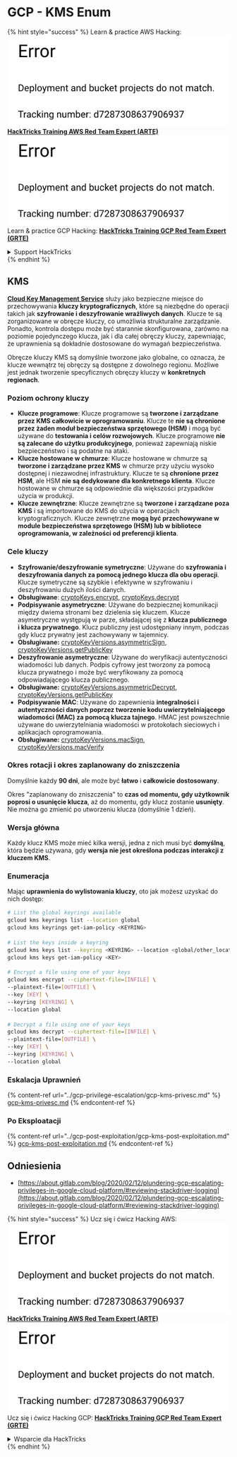 # GCP - KMS Enum

{% hint style="success" %}
Learn & practice AWS Hacking:<img src="../../../.gitbook/assets/image (1) (1).png" alt="" data-size="line">[**HackTricks Training AWS Red Team Expert (ARTE)**](https://training.hacktricks.xyz/courses/arte)<img src="../../../.gitbook/assets/image (1) (1).png" alt="" data-size="line">\
Learn & practice GCP Hacking: <img src="../../../.gitbook/assets/image (2).png" alt="" data-size="line">[**HackTricks Training GCP Red Team Expert (GRTE)**<img src="../../../.gitbook/assets/image (2).png" alt="" data-size="line">](https://training.hacktricks.xyz/courses/grte)

<details>

<summary>Support HackTricks</summary>

* Check the [**subscription plans**](https://github.com/sponsors/carlospolop)!
* **Join the** 💬 [**Discord group**](https://discord.gg/hRep4RUj7f) or the [**telegram group**](https://t.me/peass) or **follow** us on **Twitter** 🐦 [**@hacktricks\_live**](https://twitter.com/hacktricks\_live)**.**
* **Share hacking tricks by submitting PRs to the** [**HackTricks**](https://github.com/carlospolop/hacktricks) and [**HackTricks Cloud**](https://github.com/carlospolop/hacktricks-cloud) github repos.

</details>
{% endhint %}

## KMS

[**Cloud Key Management Service**](https://cloud.google.com/kms/docs/) służy jako bezpieczne miejsce do przechowywania **kluczy kryptograficznych**, które są niezbędne do operacji takich jak **szyfrowanie i deszyfrowanie wrażliwych danych**. Klucze te są zorganizowane w obręcze kluczy, co umożliwia strukturalne zarządzanie. Ponadto, kontrola dostępu może być starannie skonfigurowana, zarówno na poziomie pojedynczego klucza, jak i dla całej obręczy kluczy, zapewniając, że uprawnienia są dokładnie dostosowane do wymagań bezpieczeństwa.

Obręcze kluczy KMS są domyślnie tworzone jako globalne, co oznacza, że klucze wewnątrz tej obręczy są dostępne z dowolnego regionu. Możliwe jest jednak tworzenie specyficznych obręczy kluczy w **konkretnych regionach**.

### Poziom ochrony kluczy

* **Klucze programowe**: Klucze programowe są **tworzone i zarządzane przez KMS całkowicie w oprogramowaniu**. Klucze te **nie są chronione przez żaden moduł bezpieczeństwa sprzętowego (HSM)** i mogą być używane do **testowania i celów rozwojowych**. Klucze programowe **nie są zalecane do użytku produkcyjnego**, ponieważ zapewniają niskie bezpieczeństwo i są podatne na ataki.
* **Klucze hostowane w chmurze**: Klucze hostowane w chmurze są **tworzone i zarządzane przez KMS** w chmurze przy użyciu wysoko dostępnej i niezawodnej infrastruktury. Klucze te są **chronione przez HSM**, ale HSM **nie są dedykowane dla konkretnego klienta**. Klucze hostowane w chmurze są odpowiednie dla większości przypadków użycia w produkcji.
* **Klucze zewnętrzne**: Klucze zewnętrzne są **tworzone i zarządzane poza KMS** i są importowane do KMS do użycia w operacjach kryptograficznych. Klucze zewnętrzne **mogą być przechowywane w module bezpieczeństwa sprzętowego (HSM) lub w bibliotece oprogramowania, w zależności od preferencji klienta**.

### Cele kluczy

* **Szyfrowanie/deszyfrowanie symetryczne**: Używane do **szyfrowania i deszyfrowania danych za pomocą jednego klucza dla obu operacji**. Klucze symetryczne są szybkie i efektywne w szyfrowaniu i deszyfrowaniu dużych ilości danych.
* **Obsługiwane**: [cryptoKeys.encrypt](https://cloud.google.com/kms/docs/reference/rest/v1/projects.locations.keyRings.cryptoKeys/encrypt), [cryptoKeys.decrypt](https://cloud.google.com/kms/docs/reference/rest/v1/projects.locations.keyRings.cryptoKeys/decrypt)
* **Podpisywanie asymetryczne**: Używane do bezpiecznej komunikacji między dwiema stronami bez dzielenia się kluczem. Klucze asymetryczne występują w parze, składającej się z **klucza publicznego i klucza prywatnego**. Klucz publiczny jest udostępniany innym, podczas gdy klucz prywatny jest zachowywany w tajemnicy.
* **Obsługiwane:** [cryptoKeyVersions.asymmetricSign](https://cloud.google.com/kms/docs/reference/rest/v1/projects.locations.keyRings.cryptoKeys.cryptoKeyVersions/asymmetricSign), [cryptoKeyVersions.getPublicKey](https://cloud.google.com/kms/docs/reference/rest/v1/projects.locations.keyRings.cryptoKeys.cryptoKeyVersions/getPublicKey)
* **Deszyfrowanie asymetryczne**: Używane do weryfikacji autentyczności wiadomości lub danych. Podpis cyfrowy jest tworzony za pomocą klucza prywatnego i może być weryfikowany za pomocą odpowiadającego klucza publicznego.
* **Obsługiwane:** [cryptoKeyVersions.asymmetricDecrypt](https://cloud.google.com/kms/docs/reference/rest/v1/projects.locations.keyRings.cryptoKeys.cryptoKeyVersions/asymmetricDecrypt), [cryptoKeyVersions.getPublicKey](https://cloud.google.com/kms/docs/reference/rest/v1/projects.locations.keyRings.cryptoKeys.cryptoKeyVersions/getPublicKey)
* **Podpisywanie MAC**: Używane do zapewnienia **integralności i autentyczności danych poprzez tworzenie kodu uwierzytelniającego wiadomości (MAC) za pomocą klucza tajnego**. HMAC jest powszechnie używane do uwierzytelniania wiadomości w protokołach sieciowych i aplikacjach oprogramowania.
* **Obsługiwane:** [cryptoKeyVersions.macSign](https://cloud.google.com/kms/docs/reference/rest/v1/projects.locations.keyRings.cryptoKeys.cryptoKeyVersions/macSign), [cryptoKeyVersions.macVerify](https://cloud.google.com/kms/docs/reference/rest/v1/projects.locations.keyRings.cryptoKeys.cryptoKeyVersions/macVerify)

### Okres rotacji i okres zaplanowany do zniszczenia

Domyślnie każdy **90 dni**, ale może być **łatwo** i **całkowicie dostosowany**.

Okres "zaplanowany do zniszczenia" to **czas od momentu, gdy użytkownik poprosi o usunięcie klucza**, aż do momentu, gdy klucz zostanie **usunięty**. Nie można go zmienić po utworzeniu klucza (domyślnie 1 dzień).

### Wersja główna

Każdy klucz KMS może mieć kilka wersji, jedna z nich musi być **domyślną**, która będzie używana, gdy **wersja nie jest określona podczas interakcji z kluczem KMS**.

### Enumeracja

Mając **uprawnienia do wylistowania kluczy**, oto jak możesz uzyskać do nich dostęp:
```bash
# List the global keyrings available
gcloud kms keyrings list --location global
gcloud kms keyrings get-iam-policy <KEYRING>

# List the keys inside a keyring
gcloud kms keys list --keyring <KEYRING> --location <global/other_locations>
gcloud kms keys get-iam-policy <KEY>

# Encrypt a file using one of your keys
gcloud kms encrypt --ciphertext-file=[INFILE] \
--plaintext-file=[OUTFILE] \
--key [KEY] \
--keyring [KEYRING] \
--location global

# Decrypt a file using one of your keys
gcloud kms decrypt --ciphertext-file=[INFILE] \
--plaintext-file=[OUTFILE] \
--key [KEY] \
--keyring [KEYRING] \
--location global
```
### Eskalacja Uprawnień

{% content-ref url="../gcp-privilege-escalation/gcp-kms-privesc.md" %}
[gcp-kms-privesc.md](../gcp-privilege-escalation/gcp-kms-privesc.md)
{% endcontent-ref %}

### Po Eksploatacji

{% content-ref url="../gcp-post-exploitation/gcp-kms-post-exploitation.md" %}
[gcp-kms-post-exploitation.md](../gcp-post-exploitation/gcp-kms-post-exploitation.md)
{% endcontent-ref %}

## Odniesienia

* [https://about.gitlab.com/blog/2020/02/12/plundering-gcp-escalating-privileges-in-google-cloud-platform/#reviewing-stackdriver-logging](https://about.gitlab.com/blog/2020/02/12/plundering-gcp-escalating-privileges-in-google-cloud-platform/#reviewing-stackdriver-logging)

{% hint style="success" %}
Ucz się i ćwicz Hacking AWS:<img src="../../../.gitbook/assets/image (1) (1).png" alt="" data-size="line">[**HackTricks Training AWS Red Team Expert (ARTE)**](https://training.hacktricks.xyz/courses/arte)<img src="../../../.gitbook/assets/image (1) (1).png" alt="" data-size="line">\
Ucz się i ćwicz Hacking GCP: <img src="../../../.gitbook/assets/image (2).png" alt="" data-size="line">[**HackTricks Training GCP Red Team Expert (GRTE)**<img src="../../../.gitbook/assets/image (2).png" alt="" data-size="line">](https://training.hacktricks.xyz/courses/grte)

<details>

<summary>Wsparcie dla HackTricks</summary>

* Sprawdź [**plany subskrypcyjne**](https://github.com/sponsors/carlospolop)!
* **Dołącz do** 💬 [**grupy Discord**](https://discord.gg/hRep4RUj7f) lub [**grupy telegramowej**](https://t.me/peass) lub **śledź** nas na **Twitterze** 🐦 [**@hacktricks\_live**](https://twitter.com/hacktricks\_live)**.**
* **Dziel się trikami hackingowymi, przesyłając PR-y do** [**HackTricks**](https://github.com/carlospolop/hacktricks) i [**HackTricks Cloud**](https://github.com/carlospolop/hacktricks-cloud) repozytoriów na githubie.

</details>
{% endhint %}
